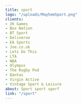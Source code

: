 ```yaml
---
title: sport
logo: "/uploads/MayhemSport.png"
clients:
- 2K Games
- Box Nation
- BT Sport
- Deliveroo
- EA Sports
- Joe.co.uk
- Lets Do This
- LTA
- NBA
- Olympus
- The Rugby Pod
- Qantas
- Virgin Active
- Vintage Sport & Leisure
about: Sport sport sporf
link: "/sport"
---
```


